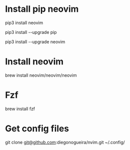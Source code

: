 # Install pip neovim

pip3 install neovim

pip3 install --upgrade pip

pip3 install --upgrade neovim

# Install neovim

brew install neovim/neovim/neovim

# Fzf

brew install fzf

# Get config files

git clone git@github.com:diegonogueira/nvim.git ~/.config/
